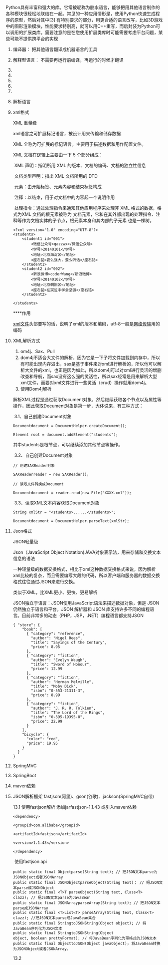 Python具有丰富和强大的库。它常被昵称为胶水语言，能够把用其他语言制作的各种模块很轻松地联结在一起。常见的一种应用情形是，使用Python快速生成程序的原型，然后对其中[3] 有特别要求的部分，用更合适的语言改写，比如3D游戏中的图形渲染模块，性能要求特别高，就可以用C++重写，而后封装为Python可以调用的扩展类库。需要注意的是在您使用扩展类库时可能需要考虑平台问题，某些可能不提供跨平台的实现







1. 编译器：
   把其他语言翻译成机器语言的工具

   

2. 解释型语言：
   不需要再运行前编译，再运行的时候才翻译

3. 

   

4. 

   

   

5. 

   

6. 

   

   

7. 

   

   

8. 解析语言

   

   

9. xml格式

   XML 重量级

   xml语言之可扩展标记语言，被设计用来传输和储存数据

   XML 全称为可扩展的标记语言。主要用于描述数据和用作配置文件。

   XML 文档在逻辑上主要由一下 5 个部分组成：

   ​	XML 声明：指明所用 XML 的版本、文档的编码、文档的独立性信息

   ​	文档类型声明：指出 XML 文档所用的 DTD

   ​	元素：由开始标签、元素内容和结束标签构成

   ​	注释：以结束，用于对文档中的内容起一个说明作用

   ​	处理指令：通过处理指令来通知其他应用程序来处理非 XML 格式的数据，格式为XML 文档的根元素被称为		文档元素，它和在其外部出现的处理指令、注释等作为文档实体的子节点，根元素本身和其内部的子元素		也是一棵树。

   ```
   <?xml version="1.0" encoding="UTF-8"?>  
   <students>  
       <student1 id="001">  
           <微信公众号>qazzwx</微信公众号>  
           <学号>20140101</学号>  
           <地址>北京海淀区</地址>  
           <座右铭>要么强大，要么听话</座右铭>  
       </student1>  
       <student2 id="002">  
           <新浪微博>coderWang</新浪微博>  
           <学号>20140102</学号>  
           <地址>北京朝阳区</地址>  
           <座右铭>在哭泣中学会坚强</座右铭>  
       </student2>  
   
   </students> 
   ```

   **<?xml version="1.0"encoding="UTF-8"?>**作用

   [xml文件](https://www.baidu.com/s?wd=xml文件&tn=44039180_cpr&fenlei=mv6quAkxTZn0IZRqIHckPjm4nH00T1YdnjK9rjbvuWfLPAN9Ph7W0ZwV5Hcvrjm3rH6sPfKWUMw85HfYnjn4nH6sgvPsT6KdThsqpZwYTjCEQLGCpyw9Uz4Bmy-bIi4WUvYETgN-TLwGUv3EPHR4rjR1rHc4nWTYP10krj0Y)头部要写的话，说明了xml的版本和编码，utf-8一般是[网络传输](https://www.baidu.com/s?wd=网络传输&tn=44039180_cpr&fenlei=mv6quAkxTZn0IZRqIHckPjm4nH00T1YdnjK9rjbvuWfLPAN9Ph7W0ZwV5Hcvrjm3rH6sPfKWUMw85HfYnjn4nH6sgvPsT6KdThsqpZwYTjCEQLGCpyw9Uz4Bmy-bIi4WUvYETgN-TLwGUv3EPHR4rjR1rHc4nWTYP10krj0Y)用的编码

   

   

10. XML解析方式

    1. om4j、Sax、Pull
    2. dom4j不适合大文件的解析，因为它是一下子将文件加载到内存中，所以有可能出现内存溢出，sax是基于事件来对xml进行解析的，所以他可以解析大文件的xml，也正是因为如此，所以dom4j可以对xml进行灵活的增删改查和导航，而sax没有这么强的灵活性，所以sax经常是用来解析大型xml文件，而要对xml文件进行一些灵活（crud）操作就用dom4j。
    3. 使用Dom4j解析

    解析XML过程是通过获取Document对象，然后继续获取各个节点以及属性等操作，因此获取Document对象是第一步，大体说来，有三种方式：

    ​	3.1、自己创建Document对象

    ```
    Documentdocument = DocumentHelper.createDocument();
    
    Element root = document.addElement("students");
    ```

    其中students是根节点，可以继续添加其他节点等操作。

    

    ​	3.2、自己创建Document对象

    ```
    // 创建SAXReader对象
    
    SAXReaderreader = new SAXReader();
    
    // 读取文件转换成Document
    
    Documentdocument = reader.read(new File("XXXX.xml"));
    ```

    ​	3.3、读取XML文本内容获取Document对象

    ```
    String xmlStr = "<students>......</students>";
    
    Documentdocument = DocumentHelper.parseText(xmlStr);
    ```

    

    

    

11. Json格式

    JSON轻量级

    Json（JavaScript Object Notation)JAVA对象表示法，用来存储和交换文本信息的语法

    

    一种轻量级的数据交换格式，相比于xml这种数据交换格式来说，因为解析xml比较的复杂，而且需要编写大段的代码，所以客户端和服务器的数据交换格式往往通过JSON来进行交换。

    

    类似于XML，比XML更小、更快、更易解析

    

    JSON独立于语言：JSON使用JavaScript语法来描述数据对象，但是 JSON 仍然独立于语言和平台。JSON 解析器和 JSON 库支持许多不同的编程语言。目前非常多的动态（PHP，JSP，.NET）编程语言都支持JSON

    

    ```
    { "store": {
        "book": [ 
          { "category": "reference",
            "author": "Nigel Rees",
            "title": "Sayings of the Century",
            "price": 8.95
          },
          { "category": "fiction",
            "author": "Evelyn Waugh",
            "title": "Sword of Honour",
            "price": 12.99
          },
          { "category": "fiction",
            "author": "Herman Melville",
            "title": "Moby Dick",
            "isbn": "0-553-21311-3",
            "price": 8.99
          },
          { "category": "fiction",
            "author": "J. R. R. Tolkien",
            "title": "The Lord of the Rings",
            "isbn": "0-395-19395-8",
            "price": 22.99
          }
        ],
        "bicycle": {
          "color": "red",
          "price": 19.95
        }
      }
    }
    ```

    

    

12. SpringMVC

    

    

    

    

13. SpringBoot

    

    

    

    

14. maven依赖

    

    

    

15. JSON解析框架
    fastjson(阿里)、gson(谷歌)、jackson(SpringMVC自带)

    13.1 使用fastjson解析
    		添加jarfastjson-1.1.43 或引入maven依赖

    ```
    <dependency>
    
    <groupId>com.alibaba</groupId>
    
    <artifactId>fastjson</artifactId>
    
    <version>1.1.43</version>
    
    </dependency>
    ```

    ​		使用fastjson api

    ```
    public static final Objectparse(String text); // 把JSON文本parse为JSONObject或者JSONArray 
    public static final JSONObjectparseObject(String text)； // 把JSON文本parse成JSONObject    
    public static final <T>T parseObject(String text, Class<T> clazz); // 把JSON文本parse为JavaBean 
    public static final JSONArrayparseArray(String text); // 把JSON文本parse成JSONArray 
    public static final <T>List<T> parseArray(String text, Class<T> clazz); //把JSON文本parse成JavaBean集合 
    public static final StringtoJSONString(Object object); // 将JavaBean序列化为JSON文本 
    public static final StringtoJSONString(Object object, boolean prettyFormat); // 将JavaBean序列化为带格式的JSON文本 
    public static final ObjecttoJSON(Object javaObject); 将JavaBean转换为JSONObject或者JSONArray。
    ```

    

    13.2

    

    
    

    

    

    









































































































































































































































































